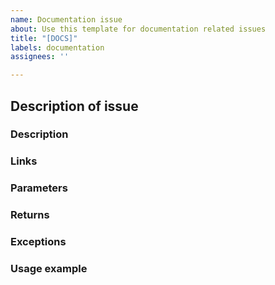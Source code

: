 ```yaml
---
name: Documentation issue
about: Use this template for documentation related issues
title: "[DOCS]"
labels: documentation
assignees: ''

---
```


## Description of issue
### Description
<!-- For example, How is this method useful? Why would anyone use it. What does it do? -->

### Links
<!-- Are the links to other parts of the source code correct? -->

### Parameters
<!-- Are all the parameters ordered and defined correctly? -->

### Returns
<!-- Is the return values defined? -->

### Exceptions
<!-- Are the exceptions the functions throws defined, ordered and described correctly and concisely? -->

### Usage example
<!-- If necessary, is there a usage example? -->